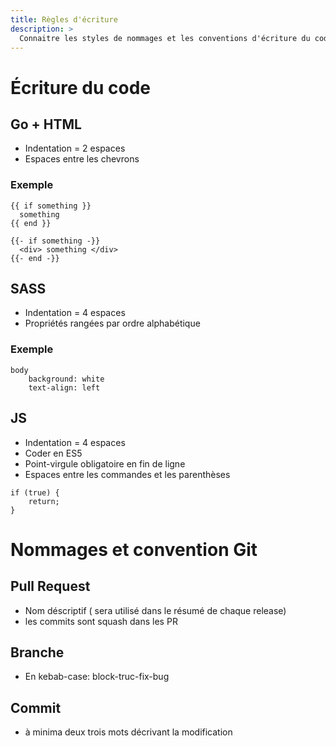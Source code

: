```yaml
---
title: Règles d'écriture
description: >
  Connaitre les styles de nommages et les conventions d'écriture du code
---
```

# Écriture du code
## Go + HTML 
- Indentation = 2 espaces
- Espaces entre les chevrons

### Exemple
```
{{ if something }}
  something
{{ end }}

{{- if something -}}
  <div> something </div>
{{- end -}}
```

## SASS
- Indentation = 4 espaces
- Propriétés rangées par ordre alphabétique

### Exemple
```
body
    background: white
    text-align: left
```

## JS
- Indentation = 4 espaces
- Coder en ES5
- Point-virgule obligatoire en fin de ligne
- Espaces entre les commandes et les parenthèses
```
if (true) {
    return;
}
```

# Nommages et convention Git
## Pull Request
- Nom déscriptif ( sera utilisé dans le résumé de chaque release) 
- les commits sont squash dans les PR
  
## Branche
- En kebab-case: block-truc-fix-bug

## Commit
- à minima deux trois mots décrivant la modification


